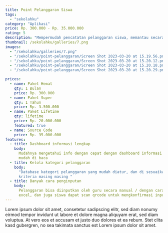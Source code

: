 ```yaml
---
title: Point Pelanggaran Siswa
tags:
  - "sekolahku"
category: "Aplikasi"
price: Rp. 300.000 - Rp. 35.000.000
rating: 5
description: "Mempermudah pencatatan pelanggaran siswa, memantau secara realtime dan riwayat yang mudah di lacak"
thumbnail: /sekolahku/galleries/7.png
images:
  - "/sekolahku/galleries/7.png"
  - "/sekolahku/point-pelanggaran/Screen Shot 2023-03-20 at 15.19.56.png"
  - "/sekolahku/point-pelanggaran/Screen Shot 2023-03-20 at 15.20.12.png"
  - "/sekolahku/point-pelanggaran/Screen Shot 2023-03-20 at 15.20.18.png"
  - "/sekolahku/point-pelanggaran/Screen Shot 2023-03-20 at 15.20.29.png"

prices:
  - name: Paket Hemat
    qty: 1 Bulan
    price: Rp. 300.000
  - name: Paket Super
    qty: 1 Tahun
    price: Rp. 3.500.000
  - name: Paket Lifetime
    qty: lifetime
    price: Rp. 20.000.000
    featured: true
  - name: Source Code
    price: Rp. 35.000.000
features:
  - title: Dashboard informasi lengkap
    body:
      Mudahnya mengetahui info dengan cepat dengan dashboard informasi menarik dan
      mudah di baca
  - title: Kelola kategori pelanggaran
    body:
      "Database kategori pelanggaran yang mudah diatur, dan di sesuaikan sesuai
      kriteria masing masing "
  - title: Banyak cara penginputan
    body:
      Pelanggaran bisa diinputkan oleh guru secara manual / dengan cara upload dari
      excel, dan juga siswa dapat scan qrcode untuk mengkonfirmasi input pelanggan
---
```


Lorem ipsum dolor sit amet, consetetur sadipscing elitr, sed diam nonumy eirmod
tempor invidunt ut labore et dolore magna aliquyam erat, sed diam voluptua. At
vero eos et accusam et justo duo dolores et ea rebum. Stet clita kasd gubergren,
no sea takimata sanctus est Lorem ipsum dolor sit amet.
